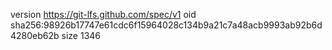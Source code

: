 version https://git-lfs.github.com/spec/v1
oid sha256:98926b17747e61cdc6f15964028c134b9a21c7a48acb9993ab92b6d4280eb62b
size 1346
